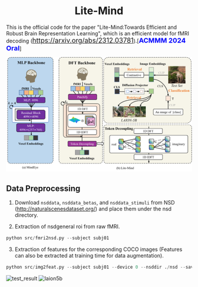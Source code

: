 # <center>Lite-Mind</center>

This is the official code for the paper "Lite-Mind:Towards Efficient and Robust Brain Representation Learning", which is an efficient model for fMRI decoding (<font color='blue' size=4>https://arxiv.org/abs/2312.03781</font>).[<font color='blue' size=4>**ACMMM 2024 Oral**</font>]


![model](assets/model.png)

## Data Preprocessing
1. Download `nsddata`, `nsddata_betas`, and `nsddata_stimuli` from NSD (http://naturalscenesdataset.org/) and place them under the nsd directory. 

2. Extraction of nsdgeneral roi from raw fMRI.
```python
python src/fmri2nsd.py --subject subj01
```

3. Extraction of features for the corresponding COCO images (Features can also be extracted at training time for data augmentation).
```python
python src/img2feat.py --subject subj01 --device 0 --nsddir ./nsd --savedir <your image feature save path>
```

![test_result](assets/test_result.png)
![laion5b](assets/laion5b.png)